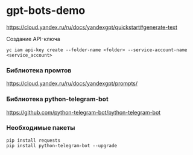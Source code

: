# gpt-bots-demo

https://cloud.yandex.ru/ru/docs/yandexgpt/quickstart#generate-text

Создание API-ключа

```
yc iam api-key create --folder-name <folder> --service-account-name <service_account>
```

### Библиотека промтов

https://cloud.yandex.ru/ru/docs/yandexgpt/prompts/

### Библиотека python-telegram-bot

https://github.com/python-telegram-bot/python-telegram-bot

### Необходимые пакеты

```
pip install requests
pip install python-telegram-bot --upgrade
```